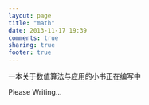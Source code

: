 ```yaml
---
layout: page
title: "math"
date: 2013-11-17 19:39
comments: true
sharing: true
footer: true
---
```


一本关于数值算法与应用的小书正在编写中

Please Writing...